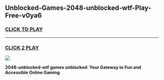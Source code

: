 
## Unblocked-Games-2048-unblocked-wtf-Play-Free-v0ya6
<h3>
<a href="https://premium76.site?title=2048-unblocked-wtf&ref=10A">CLICK TO PLAY</a></h3>
<hr>

<h3>
<a href="https://premium76.site?title=2048-unblocked-wtf&ref=10A">CLICK 2 PLAY</a>
  
</h3>

<a href="https://premium76.site?title=2048-unblocked-wtf&ref=10A"><img src="https://clearcache.store/games.png"></a>


**2048-unblocked-wtf games unblocked: Your Gateway to Fun and Accessible Online Gaming**
